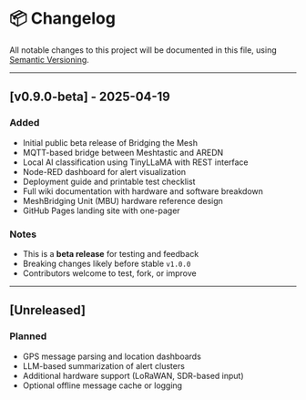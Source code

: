 
# 📦 Changelog

All notable changes to this project will be documented in this file, using [Semantic Versioning](https://semver.org/).

---

## [v0.9.0-beta] - 2025-04-19
### Added
- Initial public beta release of Bridging the Mesh
- MQTT-based bridge between Meshtastic and AREDN
- Local AI classification using TinyLLaMA with REST interface
- Node-RED dashboard for alert visualization
- Deployment guide and printable test checklist
- Full wiki documentation with hardware and software breakdown
- MeshBridging Unit (MBU) hardware reference design
- GitHub Pages landing site with one-pager

### Notes
- This is a **beta release** for testing and feedback
- Breaking changes likely before stable `v1.0.0`
- Contributors welcome to test, fork, or improve

---

## [Unreleased]
### Planned
- GPS message parsing and location dashboards
- LLM-based summarization of alert clusters
- Additional hardware support (LoRaWAN, SDR-based input)
- Optional offline message cache or logging
